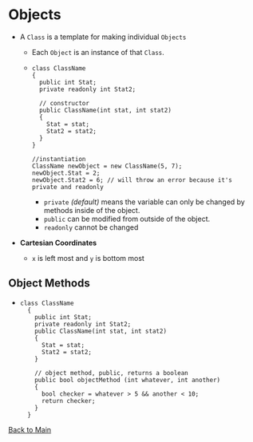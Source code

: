 # Objects

+ A `Class` is a template for making individual `Objects` 
  + Each `Object` is an instance of that `Class`.
  + ```
    class ClassName
    {
      public int Stat;
      private readonly int Stat2;

      // constructor 
      public ClassName(int stat, int stat2)
      {
        Stat = stat;
        Stat2 = stat2;
      }
    }

    //instantiation 
    ClassName newObject = new ClassName(5, 7);
    newObject.Stat = 2;
    newObject.Stat2 = 6; // will throw an error because it's private and readonly
    ```
      + `private` *(default)* means the variable can only be changed by methods inside of the object.
      + `public` can be modified from outside of the object.
      + `readonly` cannot be changed

+ **Cartesian Coordinates**
  - `x` is left most and `y` is bottom most
  
## Object Methods

+ ```
  class ClassName
    {
      public int Stat;
      private readonly int Stat2;
      public ClassName(int stat, int stat2)
      {
        Stat = stat;
        Stat2 = stat2;
      }

      // object method, public, returns a boolean
      public bool objectMethod (int whatever, int another)
      {
        bool checker = whatever > 5 && another < 10;
        return checker;
      }
    }
  ```






[Back to Main](cnet.md)